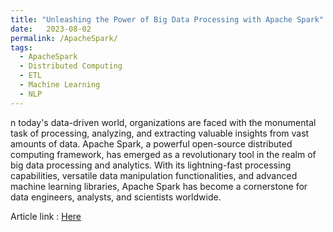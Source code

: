 ```yaml
---
title: "Unleashing the Power of Big Data Processing with Apache Spark"
date:   2023-08-02
permalink: /ApacheSpark/
tags:
  - ApacheSpark
  - Distributed Computing
  - ETL
  - Machine Learning
  - NLP
---
```


n today's data-driven world, organizations are faced with the monumental task of processing, analyzing, and extracting valuable insights from vast amounts of data. Apache Spark, a powerful open-source distributed computing framework, has emerged as a revolutionary tool in the realm of big data processing and analytics. With its lightning-fast processing capabilities, versatile data manipulation functionalities, and advanced machine learning libraries, Apache Spark has become a cornerstone for data engineers, analysts, and scientists worldwide.

Article link : [Here](https://www.linkedin.com/pulse/unleashing-power-big-data-processing-apache-spark-ali-raza/?trackingId=SG3tmkbGSMafCa6su%2B5VfQ%3D%3D)

